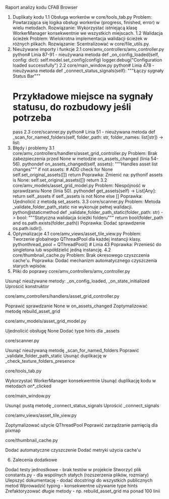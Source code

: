 Raport analizy kodu CFAB Browser
1. Duplikaty kodu
1.1 Obsługa workerów w core/tools_tab.py
Problem: Powtarzająca się logika obsługi workerów (progress, finished, error) w wielu metodach.
Rozwiązanie: Wykorzystać istniejącą klasę WorkerManager konsekwentnie we wszystkich miejscach.
1.2 Walidacja ścieżek
Problem: Wielokrotna implementacja walidacji ścieżek w różnych plikach.
Rozwiązanie: Scentralizować w core/file_utils.py.
2. Nieużywane importy i funkcje
2.1 core/amv_controllers/amv_controller.py
python# Linia 87-91 - nieużywana metoda
def _on_config_loaded(self, config: dict):
    self.model.set_config(config)
    logger.debug("Configuration loaded successfully")
2.2 core/main_window.py
python# Linia 478 - nieużywana metoda
def _connect_status_signals(self):
    """Łączy sygnały Status Bar"""
    # Przykładowe miejsce na sygnały statusu, do rozbudowy jeśli potrzeba
    pass
2.3 core/scanner.py
python# Linia 51 - nieużywana metoda
def _scan_for_named_folders(self, folder_path: str, folder_names: list[str]) -> list:
3. Błędy i problemy
3.1 core/amv_controllers/handlers/asset_grid_controller.py
Problem: Brak zabezpieczenia przed None w metodzie on_assets_changed (linia 54-56).
pythondef on_assets_changed(self, assets):
    """Handles asset list changes"""
    if not assets:  # ADD check for None
        self.set_original_assets([])
        return
Poprawka: Zmienić na:
pythonif assets is None:
    self.set_original_assets([])
    return
3.2 core/amv_models/asset_grid_model.py
Problem: Niespójność w sprawdzaniu None (linia 50).
pythondef get_assets(self) -> List[Any]:
    return self._assets if self._assets is not None else []
Poprawka: Ujednolicić z metodą set_assets.
3.3 core/scanner.py
Problem: Metoda _validate_folder_path_static nie wykonuje pełnej walidacji.
python@staticmethod
def _validate_folder_path_static(folder_path: str) -> bool:
    """Statyczna walidacja ścieżki folderu"""
    return bool(folder_path and os.path.exists(folder_path))
Poprawka: Dodać sprawdzenie os.path.isdir().
4. Optymalizacje
4.1 core/amv_views/asset_tile_view.py
Problem: Tworzenie globalnego QThreadPool dla każdej instancji klasy.
pythonthread_pool = QThreadPool()  # Linia 43
Poprawka: Przenieść do singletona lub współdzielić jedną instancję.
4.2 core/thumbnail_cache.py
Problem: Brak okresowego czyszczenia cache'u.
Poprawka: Dodać mechanizm automatycznego czyszczenia starych wpisów.
5. Pliki do poprawy
core/amv_controllers/amv_controller.py

Usunąć nieużywane metody: _on_config_loaded, _on_state_initialized
Uprościć konstruktor

core/amv_controllers/handlers/asset_grid_controller.py

Poprawić sprawdzanie None w on_assets_changed
Zoptymalizować metodę rebuild_asset_grid

core/amv_models/asset_grid_model.py

Ujednolicić obsługę None
Dodać type hints dla _assets

core/scanner.py

Usunąć nieużywaną metodę _scan_for_named_folders
Poprawić _validate_folder_path_static
Usunąć duplikację w _check_texture_folders_presence

core/tools_tab.py

Wykorzystać WorkerManager konsekwentnie
Usunąć duplikację kodu w metodach _on_*_clicked

core/main_window.py

Usunąć pustą metodę _connect_status_signals
Uprościć _connect_signals

core/amv_views/asset_tile_view.py

Zoptymalizować użycie QThreadPool
Poprawić zarządzanie pamięcią dla pixmap

core/thumbnail_cache.py

Dodać automatyczne czyszczenie
Dodać metryki użycia cache'u

6. Zalecenia dodatkowe

Dodać testy jednostkowe - brak testów w projekcie
Stworzyć plik constants.py - dla wspólnych stałych (rozszerzenia plików, rozmiary)
Ulepszyć dokumentację - dodać docstringi do wszystkich publicznych metod
Wprowadzić typing - konsekwentne używanie type hints
Zrefaktoryzować długie metody - np. rebuild_asset_grid ma ponad 100 linii